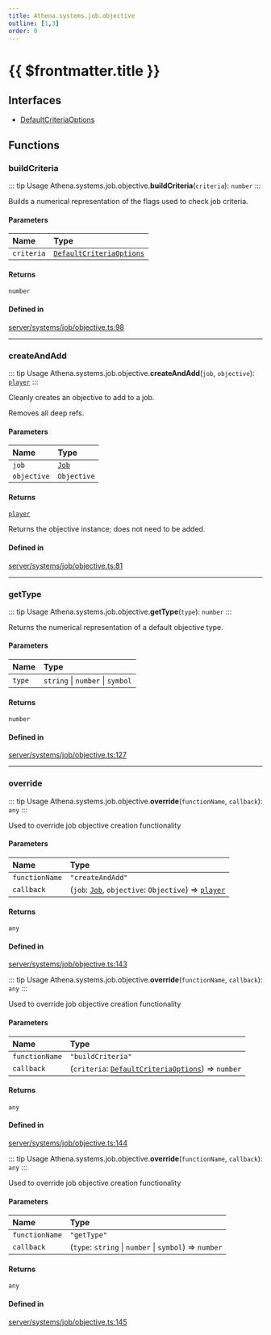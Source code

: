 ```yaml
---
title: Athena.systems.job.objective
outline: [1,3]
order: 0
---
```


# {{ $frontmatter.title }}


## Interfaces

- [DefaultCriteriaOptions](../interfaces/server_systems_job_objective_DefaultCriteriaOptions.md)

## Functions

### buildCriteria

::: tip Usage
Athena.systems.job.objective.**buildCriteria**(`criteria`): `number`
:::

Builds a numerical representation of the flags used to check job criteria.

#### Parameters

| Name | Type |
| :------ | :------ |
| `criteria` | [`DefaultCriteriaOptions`](../interfaces/server_systems_job_objective_DefaultCriteriaOptions.md) |

#### Returns

`number`

#### Defined in

[server/systems/job/objective.ts:98](https://github.com/Stuyk/altv-athena/blob/7805c27/src/core/server/systems/job/objective.ts#L98)

___

### createAndAdd

::: tip Usage
Athena.systems.job.objective.**createAndAdd**(`job`, `objective`): [`player`](server_config.md#player)
:::

Cleanly creates an objective to add to a job.

Removes all deep refs.

#### Parameters

| Name | Type |
| :------ | :------ |
| `job` | [`Job`](../classes/server_systems_job_system_Job.md) |
| `objective` | `Objective` |

#### Returns

[`player`](server_config.md#player)

Returns the objective instance; does not need to be added.

#### Defined in

[server/systems/job/objective.ts:81](https://github.com/Stuyk/altv-athena/blob/7805c27/src/core/server/systems/job/objective.ts#L81)

___

### getType

::: tip Usage
Athena.systems.job.objective.**getType**(`type`): `number`
:::

Returns the numerical representation of a default objective type.

#### Parameters

| Name | Type |
| :------ | :------ |
| `type` | `string` \| `number` \| `symbol` |

#### Returns

`number`

#### Defined in

[server/systems/job/objective.ts:127](https://github.com/Stuyk/altv-athena/blob/7805c27/src/core/server/systems/job/objective.ts#L127)

___

### override

::: tip Usage
Athena.systems.job.objective.**override**(`functionName`, `callback`): `any`
:::

Used to override job objective creation functionality

#### Parameters

| Name | Type |
| :------ | :------ |
| `functionName` | ``"createAndAdd"`` |
| `callback` | (`job`: [`Job`](../classes/server_systems_job_system_Job.md), `objective`: `Objective`) => [`player`](server_config.md#player) |

#### Returns

`any`

#### Defined in

[server/systems/job/objective.ts:143](https://github.com/Stuyk/altv-athena/blob/7805c27/src/core/server/systems/job/objective.ts#L143)

::: tip Usage
Athena.systems.job.objective.**override**(`functionName`, `callback`): `any`
:::

Used to override job objective creation functionality

#### Parameters

| Name | Type |
| :------ | :------ |
| `functionName` | ``"buildCriteria"`` |
| `callback` | (`criteria`: [`DefaultCriteriaOptions`](../interfaces/server_systems_job_objective_DefaultCriteriaOptions.md)) => `number` |

#### Returns

`any`

#### Defined in

[server/systems/job/objective.ts:144](https://github.com/Stuyk/altv-athena/blob/7805c27/src/core/server/systems/job/objective.ts#L144)

::: tip Usage
Athena.systems.job.objective.**override**(`functionName`, `callback`): `any`
:::

Used to override job objective creation functionality

#### Parameters

| Name | Type |
| :------ | :------ |
| `functionName` | ``"getType"`` |
| `callback` | (`type`: `string` \| `number` \| `symbol`) => `number` |

#### Returns

`any`

#### Defined in

[server/systems/job/objective.ts:145](https://github.com/Stuyk/altv-athena/blob/7805c27/src/core/server/systems/job/objective.ts#L145)

